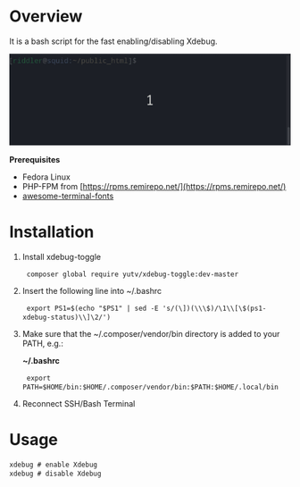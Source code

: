 # Overview

It is a bash script for the fast enabling/disabling Xdebug.

![](xdebug.gif)

**Prerequisites**
- Fedora Linux
- PHP-FPM from [https://rpms.remirepo.net/](https://rpms.remirepo.net/)
- [awesome-terminal-fonts](https://github.com/gabrielelana/awesome-terminal-fonts)

# Installation

1. Install xdebug-toggle

        composer global require yutv/xdebug-toggle:dev-master

2. Insert the following line into ~/.bashrc    

        export PS1=$(echo "$PS1" | sed -E 's/(\])(\\\$)/\1\\[\$(ps1-xdebug-status)\\]\2/')

3. Make sure that the ~/.composer/vendor/bin directory is added to your PATH, e.g.:

    **~/.bashrc**
    
        export PATH=$HOME/bin:$HOME/.composer/vendor/bin:$PATH:$HOME/.local/bin

4. Reconnect SSH/Bash Terminal 
    
# Usage
    
    xdebug # enable Xdebug
    xdebug # disable Xdebug
